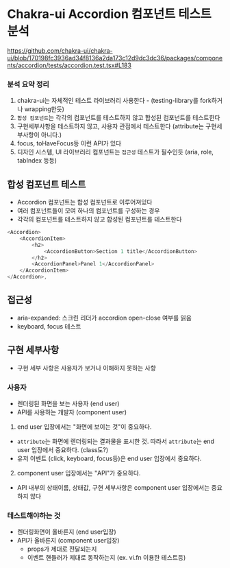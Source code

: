 # Chakra-ui Accordion 컴포넌트 테스트 분석

https://github.com/chakra-ui/chakra-ui/blob/170198fc3936ad34f8136a2da173c12d9dc3dc36/packages/components/accordion/tests/accordion.test.tsx#L183

### 분석 요약 정리

1. chakra-ui는 자체적인 테스트 라이브러리 사용한다 - (testing-library를 fork하거나 wrapping한듯)
2. `합성 컴포넌트`는 각각의 컴포넌트를 테스트하지 않고 합성된 컴포넌트를 테스트한다
3. 구현세부사항을 테스트하지 않고, 사용자 관점에서 테스트한다 (attribute는 구현세부사항이 아니다.)
4. focus, toHaveFocus등 이런 API가 있다
5. 디자인 시스템, UI 라이브러리 컴포넌트는 `접근성` 테스트가 필수인듯 (aria, role, tabIndex 등등)

## 합성 컴포넌트 테스트

- Accordion 컴포넌트는 합성 컴포넌트로 이루어져있다
- 여러 컴포넌트들이 모여 하나의 컴포넌트를 구성하는 경우
- 각각의 컴포넌트를 테스트하지 않고 합성된 컴포넌트를 테스트한다

```js
<Accordion>
    <AccordionItem>
        <h2>
            <AccordionButton>Section 1 title</AccordionButton>
        </h2>
        <AccordionPanel>Panel 1</AccordionPanel>
    </AccordionItem>
</Accordion>,
```

## 접근성

- aria-expanded: 스크린 리더가 accordion open-close 여부를 읽음
- keyboard, focus 테스트

## 구현 세부사항

- 구현 세부 사항은 사용자가 보거나 이해하지 못하는 사항

### 사용자

- 렌더링된 화면을 보는 사용자 (end user)
- API를 사용하는 개발자 (component user)

1. end user 입장에서는 "화면에 보이는 것"이 중요하다.

- `attribute`는 화면에 렌더링되는 결과물을 표시한 것. 따라서 `attribute`는 end user 입장에서 중요하다. (class도?)
- 유저 이벤트 (click, keyboard, focus등)은 end user 입장에서 중요하다.

2. component user 입장에서는 "API"가 중요하다.

- API 내부의 상태이름, 상태값, 구현 세부사항은 component user 입장에서는 중요하지 않다

### 테스트해야하는 것

- 렌더링화면이 올바른지 (end user입장)
- API가 올바른지 (component user입장)
  - props가 제대로 전달되는지
  - 이벤트 핸들러가 제대로 동작하는지 (ex. vi.fn 이용한 테스트등)
